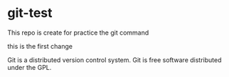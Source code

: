 # git-test
This repo is create for practice the git command

this is the first change

Git is a distributed version control system.
Git is free software distributed under the GPL.